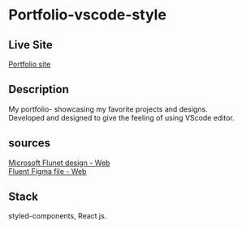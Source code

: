 # Portfolio-vscode-style


## Live Site

[Portfolio site](talmsnir.netlify.app/)

## Description  

My portfolio- showcasing my favorite projects and designs.  
Developed and designed to give the feeling of using VScode editor.

## sources  
[Microsoft Flunet design - Web](https://www.microsoft.com/design/fluent/#/web)  
[Fluent Figma file - Web](https://www.figma.com/community/file/836828295772957889)


## Stack

styled-components, React js.


